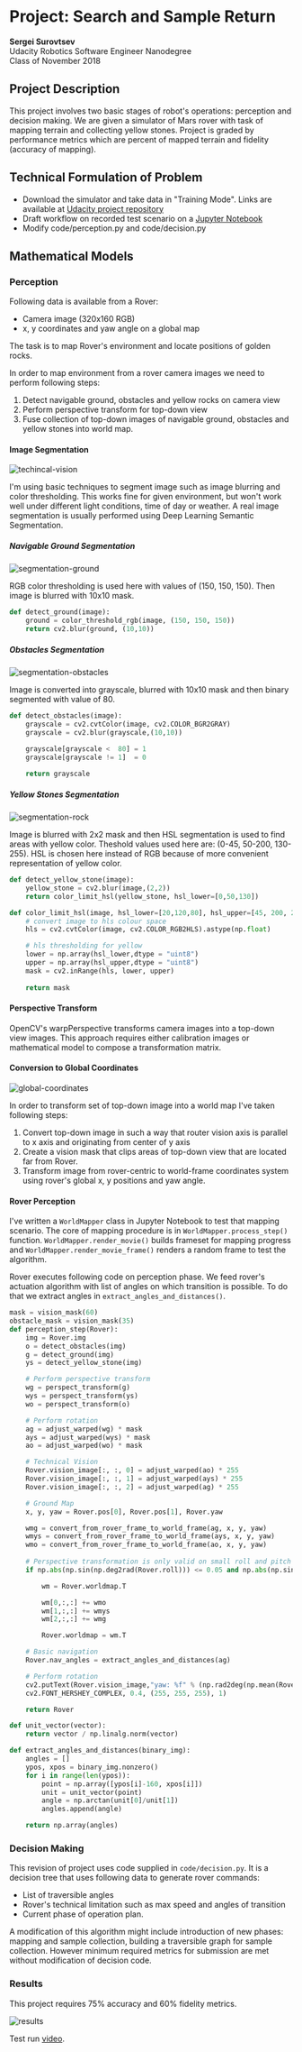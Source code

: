 # Project: Search and Sample Return

**Sergei Surovtsev**
<br/>
Udacity Robotics Software Engineer Nanodegree
<br/>
Class of November 2018

## Project Description

This project involves two basic stages of robot's operations: perception and decision making. We are given a simulator of Mars rover with task of mapping terrain and collecting yellow stones. Project is graded by performance metrics which are percent of mapped terrain and fidelity (accuracy of mapping).

## Technical Formulation of Problem 

* Download the simulator and take data in "Training Mode". Links are available at [Udacity project repository](https://github.com/udacity/RoboND-Rover-Project)
* Draft workflow on recorded test scenario on a [Jupyter Notebook](https://github.com/cwiz/RoboND-Rover-Project/blob/master/code/Rover_Project_Test_Notebook.ipynb)
* Modify code/perception.py and code/decision.py 

## Mathematical Models

### Perception

Following data is available from a Rover:

* Camera image (320x160 RGB)
* x, y coordinates and yaw angle on a global map

The task is to map Rover's environment and locate positions of golden rocks. 

In order to map environment from a rover camera images we need to perform following steps:

1. Detect navigable ground, obstacles and yellow rocks on camera view
2. Perform perspective transform for top-down view
3. Fuse collection of top-down images of navigable ground, obstacles and yellow stones into world map.

#### Image Segmentation

![techincal-vision](https://github.com/cwiz/RoboND-Rover-Project/blob/master/report_images/technical-vision.png?raw=true "Technical Vision")

I'm using basic techniques to segment image such as image blurring and color thresholding. This works fine for given environment, but won't work well under different light conditions, time of day or weather. A real image segmentation is usually performed using Deep Learning Semantic Segmentation.

##### Navigable Ground Segmentation

![segmentation-ground](https://github.com/cwiz/RoboND-Rover-Project/blob/master/report_images/segmentation-ground.png?raw=true "Ground Segmentation")

RGB color thresholding is used here with values of (150, 150, 150). Then image is blurred with 10x10 mask.

```python
def detect_ground(image):
    ground = color_threshold_rgb(image, (150, 150, 150))
    return cv2.blur(ground, (10,10))
```

##### Obstacles Segmentation

![segmentation-obstacles](https://github.com/cwiz/RoboND-Rover-Project/blob/master/report_images/segmentation-obstacles.png?raw=true "Obstacle Segmentation")

Image is converted into grayscale, blurred with 10x10 mask and then binary segmented with value of 80.

```python
def detect_obstacles(image):
    grayscale = cv2.cvtColor(image, cv2.COLOR_BGR2GRAY)
    grayscale = cv2.blur(grayscale,(10,10))

    grayscale[grayscale <  80] = 1
    grayscale[grayscale != 1]  = 0 
    
    return grayscale
```

##### Yellow Stones Segmentation

![segmentation-rock](https://github.com/cwiz/RoboND-Rover-Project/blob/master/report_images/segmentation-rock.png?raw=true "Rock Segmentation")

Image is blurred with 2x2 mask and then HSL segmentation is used to find areas with yellow color. Theshold values used here are: (0-45, 50-200, 130-255). HSL is chosen here instead of RGB because of more convenient representation of yellow color.

```python
def detect_yellow_stone(image):
    yellow_stone = cv2.blur(image,(2,2))
    return color_limit_hsl(yellow_stone, hsl_lower=[0,50,130])

def color_limit_hsl(image, hsl_lower=[20,120,80], hsl_upper=[45, 200, 255]):
    # convert image to hls colour space
    hls = cv2.cvtColor(image, cv2.COLOR_RGB2HLS).astype(np.float)

    # hls thresholding for yellow
    lower = np.array(hsl_lower,dtype = "uint8")
    upper = np.array(hsl_upper,dtype = "uint8")
    mask = cv2.inRange(hls, lower, upper)
    
    return mask 
```

#### Perspective Transform

OpenCV's warpPerspective transforms camera images into a top-down view images. This approach requires either calibration images or mathematical model to compose a transformation matrix. 

#### Conversion to Global Coordinates

![global-coordinates](https://github.com/cwiz/RoboND-Rover-Project/blob/master/report_images/global-coordinates.png?raw=true "Global Coordinates")

In order to transform set of top-down image into a world map I've taken following steps:

1. Convert top-down image in such a way that router vision axis is parallel to x axis and originating from center of y axis
2. Create a vision mask that clips areas of top-down view that are located far from Rover.
3. Transform image from rover-centric to world-frame coordinates system using rover's global x, y positions and yaw angle.

#### Rover Perception

I've written a ```WorldMapper``` class in Jupyter Notebook to test that mapping scenario. The core of mapping procedure is in ```WorldMapper.process_step()``` function. ```WorldMapper.render_movie()``` builds frameset for mapping progress and ```WorldMapper.render_movie_frame()``` renders a random frame to test the algorithm.

Rover executes following code on perception phase. We feed rover's actuation algorithm with list of angles on which transition is possible. To do that we extract angles in ```extract_angles_and_distances()```.

```python
mask = vision_mask(60)
obstacle_mask = vision_mask(35)
def perception_step(Rover):
    img = Rover.img
    o = detect_obstacles(img)
    g = detect_ground(img)
    ys = detect_yellow_stone(img)

    # Perform perspective transform
    wg = perspect_transform(g)
    wys = perspect_transform(ys)
    wo = perspect_transform(o)

    # Perform rotation
    ag = adjust_warped(wg) * mask
    ays = adjust_warped(wys) * mask
    ao = adjust_warped(wo) * mask

    # Technical Vision       
    Rover.vision_image[:, :, 0] = adjust_warped(ao) * 255
    Rover.vision_image[:, :, 1] = adjust_warped(ays) * 255
    Rover.vision_image[:, :, 2] = adjust_warped(ag) * 255

    # Ground Map
    x, y, yaw = Rover.pos[0], Rover.pos[1], Rover.yaw

    wmg = convert_from_rover_frame_to_world_frame(ag, x, y, yaw)
    wmys = convert_from_rover_frame_to_world_frame(ays, x, y, yaw)
    wmo = convert_from_rover_frame_to_world_frame(ao, x, y, yaw)
    
    # Perspective transformation is only valid on small roll and pitch angles
    if np.abs(np.sin(np.deg2rad(Rover.roll))) <= 0.05 and np.abs(np.sin(np.deg2rad(Rover.pitch))) <= 0.05:

        wm = Rover.worldmap.T

        wm[0,:,:] += wmo
        wm[1,:,:] += wmys
        wm[2,:,:] += wmg

        Rover.worldmap = wm.T

    # Basic navigation
    Rover.nav_angles = extract_angles_and_distances(ag)

    # Perform rotation
    cv2.putText(Rover.vision_image,"yaw: %f" % (np.rad2deg(np.mean(Rover.nav_angles))), (20, 20), 
    cv2.FONT_HERSHEY_COMPLEX, 0.4, (255, 255, 255), 1)

    return Rover

def unit_vector(vector):
    return vector / np.linalg.norm(vector)

def extract_angles_and_distances(binary_img):
    angles = []
    ypos, xpos = binary_img.nonzero()
    for i in range(len(ypos)):
        point = np.array([ypos[i]-160, xpos[i]])
        unit = unit_vector(point)
        angle = np.arctan(unit[0]/unit[1])
        angles.append(angle)

    return np.array(angles)
```

### Decision Making

This revision of project uses code supplied in ```code/decision.py```. It is a decision tree that uses following data to generate rover commands:

* List of traversible angles
* Rover's technical limitation such as max speed and angles of transition
* Current phase of operation plan.

A modification of this algorithm might include introduction of new phases: mapping and sample collection, building a traversible graph for sample collection. However minimum required metrics for submission are met without modification of decision code.

### Results

This project requires 75% accuracy and 60% fidelity metrics.

![results](https://github.com/cwiz/RoboND-Rover-Project/blob/master/output/minimum_requirements.PNG?raw=true "Results")

Test run [video](https://www.youtube.com/watch?v=NWho2wcnQFc).